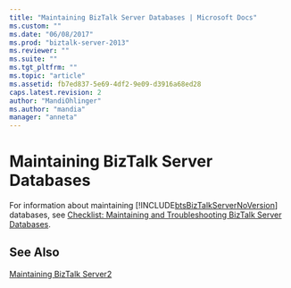 ```yaml
---
title: "Maintaining BizTalk Server Databases | Microsoft Docs"
ms.custom: ""
ms.date: "06/08/2017"
ms.prod: "biztalk-server-2013"
ms.reviewer: ""
ms.suite: ""
ms.tgt_pltfrm: ""
ms.topic: "article"
ms.assetid: fb7ed837-5e69-4df2-9e09-d3916a68ed28
caps.latest.revision: 2
author: "MandiOhlinger"
ms.author: "mandia"
manager: "anneta"
---
```

# Maintaining BizTalk Server Databases
For information about maintaining [!INCLUDE[btsBizTalkServerNoVersion](../includes/btsbiztalkservernoversion-md.md)] databases, see [Checklist: Maintaining and Troubleshooting BizTalk Server Databases](../Topic/Checklist:%20Maintaining%20and%20Troubleshooting%20BizTalk%20Server%20Databases.md).  
  
## See Also  
 [Maintaining BizTalk Server2](../technical-guides/maintaining-biztalk-server2.md)